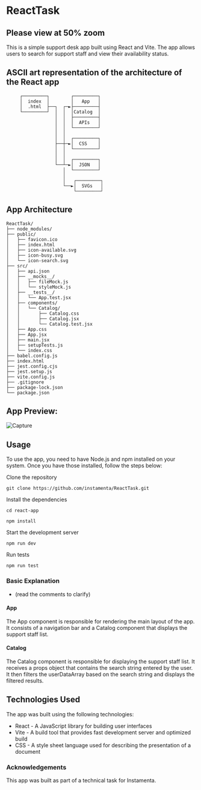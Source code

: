 # ReactTask
## Please view at 50% zoom 
This is a simple support desk app built using React and Vite. The app allows users to search for support staff and view their availability status.
## ASCII art representation of the architecture of the React app
```
     ┌─────────┐        ┌─────────┐
     │  index  │        │   App   │
     │  .html  ├──┐  ┌─►├─────────┤
     └─────────┘  │  │  │Catalog  │
                  │  │  ├─────────┤
                  │  │  │  APIs   │
                  │  │  └─────────┘
                  │  │
                  │  │  ┌─────────┐
                  ├──┼─►│  CSS    │
                  │  │  └─────────┘
                  │  │
                  │  │  ┌─────────┐
                  └──┴─►│  JSON   │
                     │  └─────────┘
                     │
                     │   ┌─────────┐
                     └──►│  SVGs   │
                         └─────────┘
```
## App Architecture
```
ReactTask/
├── node_modules/
├── public/
│   ├── favicon.ico
│   ├── index.html
│   ├── icon-available.svg
│   ├── icon-busy.svg
│   └── icon-search.svg
├── src/
│   ├── api.json
│   ├── __mocks__/
│   │   ├── fileMock.js
│   │   └── styleMock.js
│   ├── __tests__/
│   │   └── App.test.jsx
│   ├── components/
│   │   └── Catalog/
│   │       ├── Catalog.css
│   │       ├── Catalog.jsx
│   │       └── Catalog.test.jsx
│   ├── App.css
│   ├── App.jsx
│   ├── main.jsx
│   ├── setupTests.js
│   └── index.css
├── babel.config.js
├── index.html
├── jest.config.cjs
├── jest.setup.js
├── vite.config.js
├── .gitignore
├── package-lock.json
└── package.json
```
## App Preview: 
![Capture](https://user-images.githubusercontent.com/98179343/225954614-25efa9b2-58cd-4b47-921e-d75e5f4cc5f9.PNG)

## Usage
To use the app, you need to have Node.js and npm installed on your system. Once you have those installed, follow the steps below:

Clone the repository

```
git clone https://github.com/instamenta/ReactTask.git
```
Install the dependencies

```
cd react-app
```
```
npm install
```
Start the development server
```
npm run dev
```
Run tests
```
npm run test
```

### Basic Explanation
* (read the comments to clarify)
#### App
The App component is responsible for rendering the main layout of the app.
It consists of a navigation bar and a Catalog component that displays the support staff list.

#### Catalog
The Catalog component is responsible for displaying the support staff list.
It receives a props object that contains the search string entered by the user.
It then filters the userDataArray based on the search string and displays the filtered results.

## Technologies Used
The app was built using the following technologies:

* React - A JavaScript library for building user interfaces
* Vite - A build tool that provides fast development server and optimized build
* CSS - A style sheet language used for describing the presentation of a document
### Acknowledgements
This app was built as part of a technical task for Instamenta.

